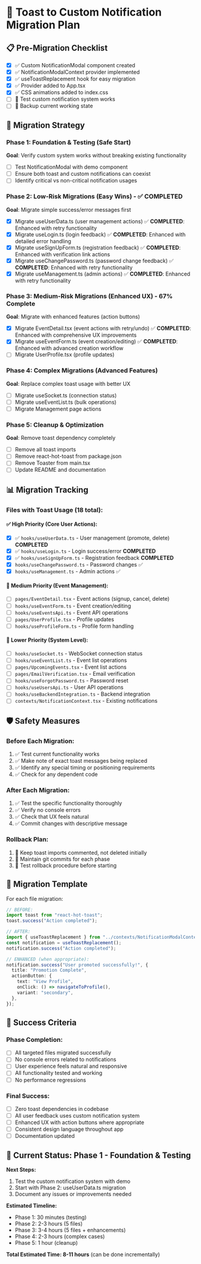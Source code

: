 # 🚀 Toast to Custom Notification Migration Plan

## 📋 Pre-Migration Checklist

- [x] ✅ Custom NotificationModal component created
- [x] ✅ NotificationModalContext provider implemented
- [x] ✅ useToastReplacement hook for easy migration
- [x] ✅ Provider added to App.tsx
- [x] ✅ CSS animations added to index.css
- [ ] 🔄 Test custom notification system works
- [ ] 🔄 Backup current working state

## 🎯 Migration Strategy

### Phase 1: Foundation & Testing (Safe Start)

**Goal**: Verify custom system works without breaking existing functionality

- [ ] Test NotificationModal with demo component
- [ ] Ensure both toast and custom notifications can coexist
- [ ] Identify critical vs non-critical notification usages

### Phase 2: Low-Risk Migrations (Easy Wins) - ✅ COMPLETED

**Goal**: Migrate simple success/error messages first

- [x] Migrate useUserData.ts (user management actions) ✅ **COMPLETED**: Enhanced with retry functionality
- [x] Migrate useLogin.ts (login feedback) ✅ **COMPLETED**: Enhanced with detailed error handling
- [x] Migrate useSignUpForm.ts (registration feedback) ✅ **COMPLETED**: Enhanced with verification link actions
- [x] Migrate useChangePassword.ts (password change feedback) ✅ **COMPLETED**: Enhanced with retry functionality
- [x] Migrate useManagement.ts (admin actions) ✅ **COMPLETED**: Enhanced with retry functionality

### Phase 3: Medium-Risk Migrations (Enhanced UX) - 67% Complete

**Goal**: Migrate with enhanced features (action buttons)

- [x] Migrate EventDetail.tsx (event actions with retry/undo) ✅ **COMPLETED**: Enhanced with comprehensive UX improvements
- [x] Migrate useEventForm.ts (event creation/editing) ✅ **COMPLETED**: Enhanced with advanced creation workflow
- [ ] Migrate UserProfile.tsx (profile updates)

### Phase 4: Complex Migrations (Advanced Features)

**Goal**: Replace complex toast usage with better UX

- [ ] Migrate useSocket.ts (connection status)
- [ ] Migrate useEventList.ts (bulk operations)
- [ ] Migrate Management page actions

### Phase 5: Cleanup & Optimization

**Goal**: Remove toast dependency completely

- [ ] Remove all toast imports
- [ ] Remove react-hot-toast from package.json
- [ ] Remove Toaster from main.tsx
- [ ] Update README and documentation

## 📊 Migration Tracking

### Files with Toast Usage (18 total):

#### ✅ High Priority (Core User Actions):

- [x] ✅ `hooks/useUserData.ts` - User management (promote, delete) **COMPLETED**
- [x] ✅ `hooks/useLogin.ts` - Login success/error **COMPLETED**
- [x] ✅ `hooks/useSignUpForm.ts` - Registration feedback **COMPLETED**
- [x] `hooks/useChangePassword.ts` - Password changes ✅
- [x] `hooks/useManagement.ts` - Admin actions ✅

#### 🔶 Medium Priority (Event Management):

- [ ] `pages/EventDetail.tsx` - Event actions (signup, cancel, delete)
- [ ] `hooks/useEventForm.ts` - Event creation/editing
- [ ] `hooks/useEventsApi.ts` - Event API operations
- [ ] `pages/UserProfile.tsx` - Profile updates
- [ ] `hooks/useProfileForm.ts` - Profile form handling

#### 🔷 Lower Priority (System Level):

- [ ] `hooks/useSocket.ts` - WebSocket connection status
- [ ] `hooks/useEventList.ts` - Event list operations
- [ ] `pages/UpcomingEvents.tsx` - Event list actions
- [ ] `pages/EmailVerification.tsx` - Email verification
- [ ] `hooks/useForgotPassword.ts` - Password reset
- [ ] `hooks/useUsersApi.ts` - User API operations
- [ ] `hooks/useBackendIntegration.ts` - Backend integration
- [ ] `contexts/NotificationContext.tsx` - Existing notifications

## 🛡️ Safety Measures

### Before Each Migration:

1. ✅ Test current functionality works
2. ✅ Make note of exact toast messages being replaced
3. ✅ Identify any special timing or positioning requirements
4. ✅ Check for any dependent code

### After Each Migration:

1. ✅ Test the specific functionality thoroughly
2. ✅ Verify no console errors
3. ✅ Check that UX feels natural
4. ✅ Commit changes with descriptive message

### Rollback Plan:

1. 🔄 Keep toast imports commented, not deleted initially
2. 🔄 Maintain git commits for each phase
3. 🔄 Test rollback procedure before starting

## 📝 Migration Template

For each file migration:

```typescript
// BEFORE:
import toast from "react-hot-toast";
toast.success("Action completed");

// AFTER:
import { useToastReplacement } from "../contexts/NotificationModalContext";
const notification = useToastReplacement();
notification.success("Action completed");

// ENHANCED (when appropriate):
notification.success("User promoted successfully!", {
  title: "Promotion Complete",
  actionButton: {
    text: "View Profile",
    onClick: () => navigateToProfile(),
    variant: "secondary",
  },
});
```

## 🎯 Success Criteria

### Phase Completion:

- [ ] All targeted files migrated successfully
- [ ] No console errors related to notifications
- [ ] User experience feels natural and responsive
- [ ] All functionality tested and working
- [ ] No performance regressions

### Final Success:

- [ ] Zero toast dependencies in codebase
- [ ] All user feedback uses custom notification system
- [ ] Enhanced UX with action buttons where appropriate
- [ ] Consistent design language throughout app
- [ ] Documentation updated

## 🚦 Current Status: Phase 1 - Foundation & Testing

**Next Steps:**

1. Test the custom notification system with demo
2. Start with Phase 2: useUserData.ts migration
3. Document any issues or improvements needed

**Estimated Timeline:**

- Phase 1: 30 minutes (testing)
- Phase 2: 2-3 hours (5 files)
- Phase 3: 3-4 hours (5 files + enhancements)
- Phase 4: 2-3 hours (complex cases)
- Phase 5: 1 hour (cleanup)

**Total Estimated Time: 8-11 hours** (can be done incrementally)
